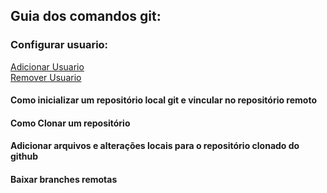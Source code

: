 ## Guia dos comandos git:

### Configurar usuario:

<a href="adicionar_usuario.md"> Adicionar Usuario </a> <br>
<a href="remover_usuario.md"> Remover Usuario </a> <br>

#### Como inicializar um repositório local git e vincular no repositório remoto

#### Como Clonar um repositório

#### Adicionar arquivos e alterações locais para o repositório clonado do github  

#### Baixar branches remotas

